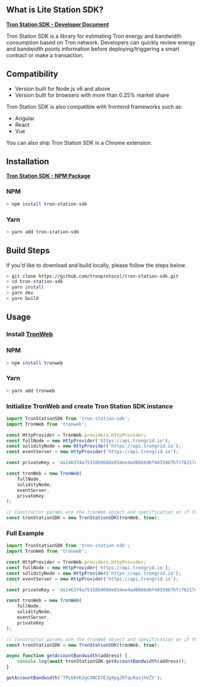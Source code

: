 ## What is Lite Station SDK?

__[Tron Station SDK - Developer Document](https://developers.tron.network/docs/tron-station-intro)__

Tron Station SDK is a library for estimating Tron energy and bandwidth consumption based on Tron network. Developers can quickly review energy and bandwidth points information before deploying/triggering a smart contract or make a transaction.


## Compatibility
- Version built for Node.js v6 and above
- Version built for browsers with more than 0.25% market share

Tron Station SDK is also compatible with frontend frameworks such as:
- Angular 
- React
- Vue

You can also ship Tron Station SDK in a Chrome extension.

## Installation

__[Tron Station SDK - NPM Package](https://www.npmjs.com/package/tron-station-sdk)__


### NPM
```bash
> npm install tron-station-sdk
```

### Yarn
```bash
> yarn add tron-station-sdk
```

## Build Steps

If you'd like to download and build locally, please follow the steps below.
```bash
> git clone https://github.com/tronprotocol/tron-station-sdk.git
> cd tron-station-sdk
> yarn install
> yarn dev
> yarn build
```

## Usage

### Install [TronWeb](https://github.com/tronprotocol/tron-web)

### NPM
```bash
> npm install tronweb
```

### Yarn
```bash
> yarn add tronweb
```

### Initialize TronWeb and create Tron Station SDK instance

```js
import TronStationSDK from 'tron-station-sdk';
import TronWeb from 'tronweb';

const HttpProvider = TronWeb.providers.HttpProvider;
const fullNode = new HttpProvider('https://api.trongrid.io');
const solidityNode = new HttpProvider('https://api.trongrid.io');
const eventServer = new HttpProvider('https://api.trongrid.io');

const privateKey = 'da146374a75310b9666e834ee4ad0866d6f4035967bfc76217c5a495fff9f0d0';

const tronWeb = new TronWeb(
    fullNode,
    solidityNode,
    eventServer,
    privateKey
);

// Constructor params are the tronWeb object and specification on if the net type is on main net or test net/private net
const tronStationSDK = new TronStationSDK(tronWeb, true);
```
### Full Example

```js
import TronStationSDK from 'tron-station-sdk';
import TronWeb from 'tronweb';

const HttpProvider = TronWeb.providers.HttpProvider;
const fullNode = new HttpProvider('https://api.trongrid.io');
const solidityNode = new HttpProvider('https://api.trongrid.io');
const eventServer = new HttpProvider('https://api.trongrid.io');

const privateKey = 'da146374a75310b9666e834ee4ad0866d6f4035967bfc76217c5a495fff9f0d0';

const tronWeb = new TronWeb(
    fullNode,
    solidityNode,
    eventServer,
    privateKey
);

// Constructor params are the tronWeb object and specification on if the net type is on main net or test net/private net
const tronStationSDK = new TronStationSDK(tronWeb, true);

async function getAccountBandwidth(address) {
  	console.log(await tronStationSDK.getAccountBandwidth(address));
}

getAccountBandwidth('TPL66VK2gCXNCD7EJg9pgJRfqcRazjhUZY');
```
